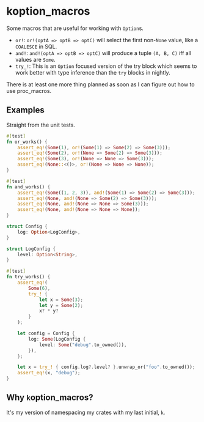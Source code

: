 # koption_macros

Some macros that are useful for working with `Option`s.

- `or!`: `or!(optA => optB => optC)` will select the first non-`None` value, like a `COALESCE` in SQL.
- `and!`: `and!(optA => optB => optC)` will produce a tuple `(A, B, C)` iff all values are `Some`.
- `try_!`: This is an `Option` focused version of the try block which seems to work better with type inference than the `try` blocks in nightly.

There is at least one more thing planned as soon as I can figure out how to use proc_macros.

## Examples

Straight from the unit tests.

```rust
#[test]
fn or_works() {
    assert_eq!(Some(1), or!(Some(1) => Some(2) => Some(3)));
    assert_eq!(Some(2), or!(None => Some(2) => Some(3)));
    assert_eq!(Some(3), or!(None => None => Some(3)));
    assert_eq!(None::<()>, or!(None => None => None));
}

#[test]
fn and_works() {
    assert_eq!(Some((1, 2, 3)), and!(Some(1) => Some(2) => Some(3)));
    assert_eq!(None, and!(None => Some(2) => Some(3)));
    assert_eq!(None, and!(None => None => Some(3)));
    assert_eq!(None, and!(None => None => None));
}

struct Config {
    log: Option<LogConfig>,
}

struct LogConfig {
    level: Option<String>,
}

#[test]
fn try_works() {
    assert_eq!(
        Some(6),
        try_! {
            let x = Some(3);
            let y = Some(2);
            x? * y?
        }
    );

    let config = Config {
        log: Some(LogConfig {
            level: Some("debug".to_owned()),
        }),
    };

    let x = try_! { config.log?.level? }.unwrap_or("foo".to_owned());
    assert_eq!(x, "debug");
}
```

## Why `k`option_macros?

It's my version of namespacing my crates with my last initial, `k`.

